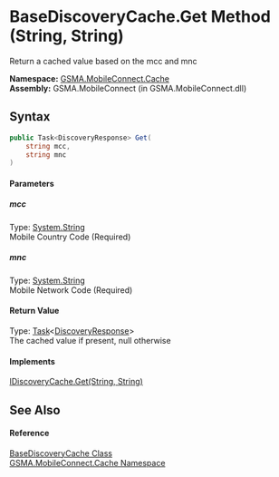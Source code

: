 BaseDiscoveryCache.Get Method (String, String)
==============================================
Return a cached value based on the mcc and mnc

**Namespace:** [GSMA.MobileConnect.Cache][1]  
**Assembly:** GSMA.MobileConnect (in GSMA.MobileConnect.dll)

Syntax
------

```csharp
public Task<DiscoveryResponse> Get(
	string mcc,
	string mnc
)
```

#### Parameters

##### *mcc*
Type: [System.String][2]  
Mobile Country Code (Required)

##### *mnc*
Type: [System.String][2]  
Mobile Network Code (Required)

#### Return Value
Type: [Task][3]&lt;[DiscoveryResponse][4]>  
The cached value if present, null otherwise
#### Implements
[IDiscoveryCache.Get(String, String)][5]  


See Also
--------

#### Reference
[BaseDiscoveryCache Class][6]  
[GSMA.MobileConnect.Cache Namespace][1]  

[1]: ../README.md
[2]: http://msdn.microsoft.com/en-us/library/s1wwdcbf
[3]: http://msdn.microsoft.com/en-us/library/dd321424
[4]: ../../GSMA.MobileConnect.Discovery/DiscoveryResponse/README.md
[5]: ../IDiscoveryCache/Get.md
[6]: README.md
[7]: ../../_icons/Help.png